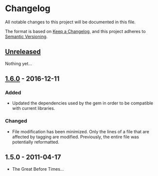 # Changelog
All notable changes to this project will be documented in this file.

The format is based on [Keep a Changelog](https://keepachangelog.com/en/1.0.0/),
and this project adheres to [Semantic Versioning](https://semver.org/spec/v2.0.0.html).


## [Unreleased]

Nothing yet...


## [1.6.0] - 2016-12-11

### Added
- Updated the dependencies used by the gem in order to be compatible with current
  libraries.

### Changed
- File modification has been minimized. Only the lines of a file that are affected
  by tagging are modified. Previously, the entire file was potentially reformatted.


## 1.5.0 - 2011-04-17

* The Great Before Times...


[Unreleased]: https://github.com/enkessler/cuketagger/compare/v1.6.0...HEAD
[1.6.0]: https://github.com/enkessler/cuketagger/compare/v1.5.0...v1.6.0
